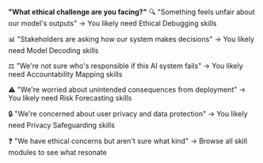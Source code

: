 **"What ethical challenge are you facing?"**
🔍 "Something feels unfair about our model's outputs" → You likely need Ethical Debugging skills

📊 "Stakeholders are asking how our system makes decisions" → You likely need Model Decoding skills

⚖️ "We're not sure who's responsible if this AI system fails" → You likely need Accountability Mapping skills

⚠️ "We're worried about unintended consequences from deployment" → You likely need Risk Forecasting skills

🔒 "We're concerned about user privacy and data protection" → You likely need Privacy Safeguarding skills

❓ "We have ethical concerns but aren't sure what kind" → Browse all skill modules to see what resonate
